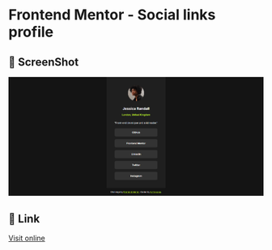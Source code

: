 # Frontend Mentor - Social links profile

## 📸 ScreenShot

![screenshot](./screenshot.png)

## 🔗 Link

[Visit online](https://turtle-papa.github.io/frontendmentor-challenges/social-links-profile/)
